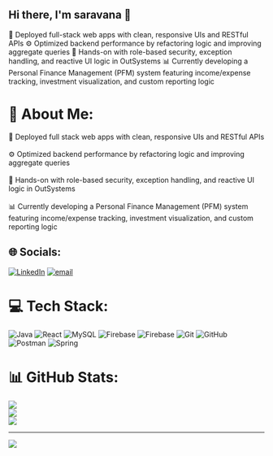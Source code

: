 ## Hi there, I'm saravana  👋

🚀 Deployed full-stack web apps with clean, responsive UIs and RESTful APIs
⚙️ Optimized backend performance by refactoring logic and improving aggregate queries
🔐 Hands-on with role-based security, exception handling, and reactive UI logic in OutSystems
📊 Currently developing a Personal Finance Management (PFM) system featuring income/expense tracking, investment visualization, and custom reporting logic

# 💫 About Me:
🚀 Deployed full stack web apps with clean, responsive UIs and RESTful APIs<br><br>⚙️ Optimized backend performance by refactoring logic and improving aggregate queries<br><br>🔐 Hands-on with role-based security, exception handling, and reactive UI logic in OutSystems<br><br>📊 Currently developing a Personal Finance Management (PFM) system featuring income/expense tracking, investment visualization, and custom reporting logic


## 🌐 Socials:
[![LinkedIn](https://img.shields.io/badge/LinkedIn-%230077B5.svg?logo=linkedin&logoColor=white)](https://linkedin.com/in/https://www.linkedin.com/in/saravana-perumal-software-developer/) [![email](https://img.shields.io/badge/Email-D14836?logo=gmail&logoColor=white)](mailto:saravana.s.perumal@gmail.com) 

# 💻 Tech Stack:
![Java](https://img.shields.io/badge/java-%23ED8B00.svg?style=for-the-badge&logo=openjdk&logoColor=white) ![React](https://img.shields.io/badge/react-%2320232a.svg?style=for-the-badge&logo=react&logoColor=%2361DAFB) ![MySQL](https://img.shields.io/badge/mysql-4479A1.svg?style=for-the-badge&logo=mysql&logoColor=white) ![Firebase](https://img.shields.io/badge/firebase-%23039BE5.svg?style=for-the-badge&logo=firebase) ![Firebase](https://img.shields.io/badge/firebase-a08021?style=for-the-badge&logo=firebase&logoColor=ffcd34) ![Git](https://img.shields.io/badge/git-%23F05033.svg?style=for-the-badge&logo=git&logoColor=white) ![GitHub](https://img.shields.io/badge/github-%23121011.svg?style=for-the-badge&logo=github&logoColor=white) ![Postman](https://img.shields.io/badge/Postman-FF6C37?style=for-the-badge&logo=postman&logoColor=white) ![Spring](https://img.shields.io/badge/spring-%236DB33F.svg?style=for-the-badge&logo=spring&logoColor=white)
# 📊 GitHub Stats:
![](https://github-readme-stats.vercel.app/api?username=saravana7927&theme=dark&hide_border=false&include_all_commits=true&count_private=true)<br/>
![](https://nirzak-streak-stats.vercel.app/?user=saravana7927&theme=dark&hide_border=false)<br/>
![](https://github-readme-stats.vercel.app/api/top-langs/?username=saravana7927&theme=dark&hide_border=false&include_all_commits=true&count_private=true&layout=compact)

---
[![](https://visitcount.itsvg.in/api?id=saravana7927&icon=0&color=0)](https://visitcount.itsvg.in)

<!-- Proudly created with GPRM ( https://gprm.itsvg.in ) -->
